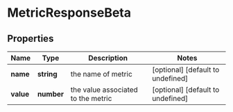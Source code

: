 # MetricResponseBeta

## Properties

Name | Type | Description | Notes
------------ | ------------- | ------------- | -------------
**name** | **string** | the name of metric | [optional] [default to undefined]
**value** | **number** | the value associated to the metric | [optional] [default to undefined]

